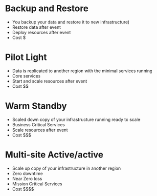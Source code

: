 
# Backup and Restore 
- You backup your data and restore it to new infrastructure)
- Restore data after event
- Deploy resources after event
- Cost $

# Pilot Light 
* Data is replicated to another region with the minimal services running
* Core services
* Start and scale resources after event
* Cost \$$
# Warm Standby 
- Scaled down copy of your infrastructure running ready to scale
- Business Critical Services
- Scale resources after event
- Cost \$\$$
# Multi-site Active/active 
- Scale up copy of your infrastructure in another region
- Zero downtime 
- Near Zero loss
- Mission Critical Services
- Cost \$\$\$\$
